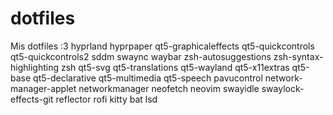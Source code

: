 # dotfiles
Mis dotfiles :3
hyprland hyprpaper qt5-graphicaleffects qt5-quickcontrols qt5-quickcontrols2 sddm swaync waybar zsh-autosuggestions zsh-syntax-highlighting zsh qt5-svg qt5-translations qt5-wayland qt5-x11extras qt5-base qt5-declarative qt5-multimedia qt5-speech pavucontrol network-manager-applet networkmanager neofetch neovim swayidle swaylock-effects-git reflector rofi kitty bat lsd 
